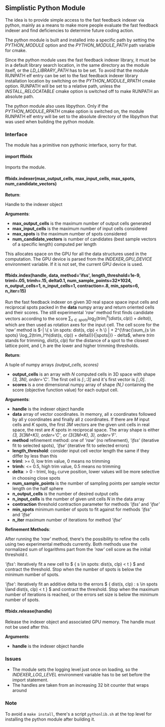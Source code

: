 ## Simplistic Python Module

The idea is to provide simple access to the fast feedback indexer via python, mainly as a means to make more people evaluate the fast feedback indexer and find deficiencies to determine future coding action.

The python module is built and installed into a specific path by setting the *PYTHON_MODULE* option and the *PYTHON_MODULE_PATH* path variable for cmake.

Since the python module uses the fast feedback indexer library, it must be in a default library search location, in the same directory as the module itself, or the *LD_LIBRARY_PATH* has to be set. To avoid that the module RUNPATH elf entry can be set to the fast feedback indexer library installation location by switching on the *PYTHON_MODULE_RPATH* cmake option. RUNPATH will be set to a relative path, unless the *INSTALL_RELOCATABLE* cmake option is switched off to make RUNPATH an absolute path.

The python module also uses libpython. Only if the *PYTHON_MODULE_RPATH* cmake option is switched on, the module RUNPATH elf entry will be set to the absolute directory of the libpython that was used when building the python module.

### Interface

The module has a primitive non pythonic interface, sorry for that.

#### import ffbidx

Imports the module.

#### ffbidx.indexer(max_output_cells, max_input_cells, max_spots, num_candidate_vectors)

**Return**:

Handle to the indexer object

**Arguments**:

- **max_output_cells** is the maximum number of output cells generated
- **max_input_cells** is the maximum number of input cells considered
- **max_spots** is the maximum number of spots considered
- **num_candidate_vectors** is number of candidates (best sample vectors of a specific length) computed per length

This allocates space on the GPU for all the data structures used in the computation. The GPU device is parsed from the *INDEXER_GPU_DEVICE* environment variable. If it is not set, the current GPU device is used.

#### ffbidx.index(handle, data, method='ifss', length_threshold=1e-9, triml=.05, trimh=.15, delta0.1, num_sample_points=32*1024, n_output_cells=1, n_input_cells=1, contraction=.8, min_spots=6, n_iter=15)

Run the fast feedback indexer on given 3D real space space input cells and reciprocal spots packed in the **data** numpy array and return oriented cells and their scores. The still experimental *'raw'* method first finds candidate vectors according to the score $\sum_{s \in spots} \log_2(trim_l^h(dist(s, clp)) + delta))$, which are then used as rotation axes for the input cell. The cell score for the *'raw'* method is
$-| \{ s \in spots: dist(s, clp) < h \} | + 2^{\frac{\sum_{s \in spots} \log_2(trim_l^h(dist(s, clp)) + delta))}{|spots|}} - delta$, where $trim$ stands for trimming, $dist(s, clp)$ for the distance of a spot to the closest lattice point, and $l,h$ are the lower and higher trimming thresholds.

**Return**:

A tuple of numpy arrays *(output_cells, scores)*

- **output_cells** is an array with *N* computed cells in 3D space with shape *(3, 3N), order='C'*. The first cell is *\[:,:3\]* and it's first vector is *\[:,0\]*.
- **scores** is a one dimensional numpy array of shape *(N,)* containing the score (objective function value) for each output cell.

**Arguments**:

- **handle** is the indexer object handle
- **data** array of vector coordinates. In memory, all x coordinates followed by all y coordinates and finally all z coordinates. If there are *M* input cells and *K* spots, the first *3M* vectors are the given unit cells in real space, the rest are *K* spots in reciprocal space. The array shape is either *(3, 3(3M+K)), order='C'*, or *(3(3M+K), 3), order='F'*.
- **method** refinement method: one of *'raw'* (no refinement), *'ifss'* (iterative fit to selected spots), *'ifse'* (iterative fit to selected errors)
- **length_threshold**: consider input cell vector length the same if they differ by less than this
- **triml**: >= 0, low trim value, 0 means no trimming
- **trimh**: <= 0.5, high trim value, 0.5 means no trimming
- **delta**: > 0 - triml, $\log_2$ curve position, lower values will be more selective in choosing close spots
- **num_sample_points** is the number of sampling points per sample vector length on the half sphere
- **n_output_cells** is the number of desired output cells
- **n_input_cells** is the number of given unit cells *N* in the data array
- **contraction** threshold contraction parameter for methods *'ifss'* and *'ifse'*
- **min_spots** minimum number of spots to fit against for methods *'ifss'* and *'ifse'*
- **n_iter** maximum number of iterations for method *'ifse'*

**Refinement Methods**:

After running the *'raw'* method, there's the possibility to refine the cells using two experimental methods currently.
Both methods use the normalized sum of logarithms part from the *'raw'* cell score as the initial threshold $t$.

*'ifss'*: Iteratively fit a new cell to $ \{ s \in spots: dist(s, clp) < t \} $ and contract the threshold. Stop when the number of spots is below the minimum number of spots.

*'ifse'*: Iteratively fit an additive delta to the errors $ \{ dist(s, clp) : s \in spots \land dist(s, clp) < t \} $ and contract the threshold. Stop when the maximum number of iterations is reached, or the errors set size is below the minimum number of spots.

#### ffbidx.release(handle)

Release the indexer object and associated GPU memory. The handle must not be used after this.

**Arguments**:

- **handle** is the indexer object handle

### Issues

   * The module sets the logging level just once on loading, so the *INDEXER_LOG_LEVEL* environment variable has to be set before the import statement.
   * The handles are taken from an increasing 32 bit counter that wraps around

### Note

To avoid a `make install`, there's a script `pythonlib.sh` at the top level for installing the python module after building it.
